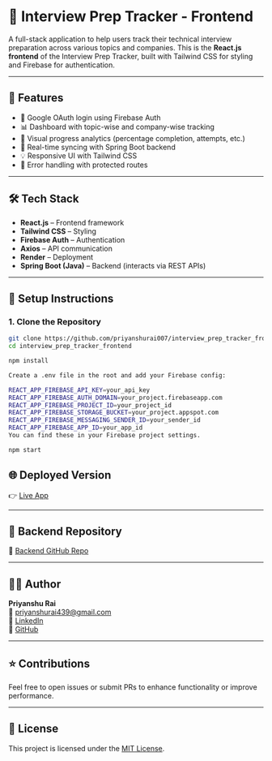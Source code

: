 # 📘 Interview Prep Tracker - Frontend

A full-stack application to help users track their technical interview preparation across various topics and companies. This is the **React.js frontend** of the Interview Prep Tracker, built with Tailwind CSS for styling and Firebase for authentication.

---

## 🚀 Features

- 🔐 Google OAuth login using Firebase Auth  
- 📊 Dashboard with topic-wise and company-wise tracking  
- 🧠 Visual progress analytics (percentage completion, attempts, etc.)  
- 🔄 Real-time syncing with Spring Boot backend  
- 💡 Responsive UI with Tailwind CSS  
- 🐞 Error handling with protected routes  

---

## 🛠 Tech Stack

- **React.js** – Frontend framework  
- **Tailwind CSS** – Styling  
- **Firebase Auth** – Authentication  
- **Axios** – API communication  
- **Render** – Deployment  
- **Spring Boot (Java)** – Backend (interacts via REST APIs)  

---

## 🔧 Setup Instructions

### 1. Clone the Repository

```bash
git clone https://github.com/priyanshurai007/interview_prep_tracker_frontend.git
cd interview_prep_tracker_frontend

npm install

Create a .env file in the root and add your Firebase config:

REACT_APP_FIREBASE_API_KEY=your_api_key
REACT_APP_FIREBASE_AUTH_DOMAIN=your_project.firebaseapp.com
REACT_APP_FIREBASE_PROJECT_ID=your_project_id
REACT_APP_FIREBASE_STORAGE_BUCKET=your_project.appspot.com
REACT_APP_FIREBASE_MESSAGING_SENDER_ID=your_sender_id
REACT_APP_FIREBASE_APP_ID=your_app_id
You can find these in your Firebase project settings.

npm start

```

## 🌐 Deployed Version  
👉 [Live App](https://interview-prep-tracker.onrender.com)

---

## 📡 Backend Repository  
🔗 [Backend GitHub Repo](https://github.com/priyanshurai007/interview_prep_tracker_backend)

---

## 🧑‍💻 Author  
**Priyanshu Rai**  
📧 [priyanshurai439@gmail.com](mailto:priyanshurai439@gmail.com)  
🔗 [LinkedIn](https://linkedin.com/in/priyanshurai439)  
🐙 [GitHub](https://github.com/priyanshurai007)

---

## ⭐ Contributions  
Feel free to open issues or submit PRs to enhance functionality or improve performance.

---

## 📄 License  
This project is licensed under the [MIT License](LICENSE).

